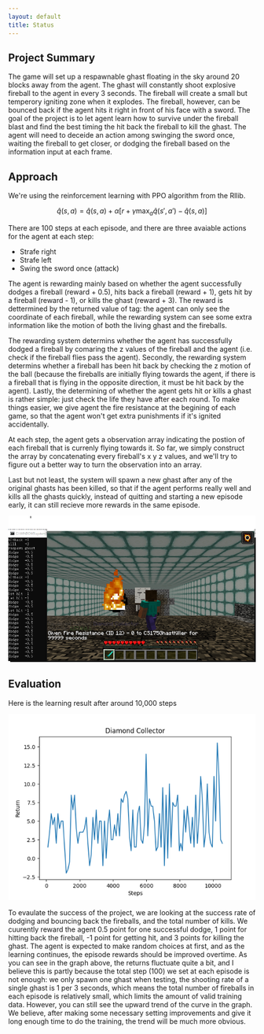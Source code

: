 ```yaml
---
layout: default
title: Status
---
```


## Project Summary
The game will set up a respawnable ghast floating in the sky around 20 blocks away from the agent. The ghast will constantly shoot explosive fireball to the agent in every 3 seconds. The fireball will create a small but temperory igniting zone when it explodes. The fireball, however, can be bounced back if the agent hits it right in front of his face with a sword. The goal of the project is to let agent learn how to survive under the fireball blast and find the best timing the hit back the fireball to kill the ghast.  The agent will need to deceide an action among swinging the sword once, waiting the fireball to get closer, or dodging the fireball based on the information input at each frame.

## Approach
We're using the reinforcement learning with PPO algorithm from the Rllib. 

$$ 
\hat q(s, a) = \hat q(s, a) + \alpha[r + \gamma\max_a\hat q(s', a')- \hat q(s, a)] 
$$

There are 100 steps at each episode, and there are three avaiable actions for the agent at each step:
* Strafe right
* Strafe left
* Swing the sword once (attack)

The agent is rewarding mainly based on whether the agent successfully dodges a fireball (reward + 0.5), hits back a fireball (reward + 1), gets hit by a fireball (reward - 1), or kills the ghast (reward + 3). The reward is dettermined by the returned value of <ObservationFromNearbyEntities> tag: the agent can only see the coordinate of each fireball, while the rewarding system can see some extra information like the motion of both the living ghast and the fireballs. 

The rewarding system determins whether the agent has successfully dodged a fireball by comaring the z values of the fireball and the agent (i.e. check if the fireball flies pass the agent). Secondly, the rewarding system determins whether a fireball has been hit back by checking the z motion of the ball (because the fireballs are initially flying towards the agent, if there is a fireball that is flying in the opposite direction, it must be hit back by the agent). Lastly, the determining of whether the agent gets hit or kills a ghast is rather simple: just check the life they have after each round. To make things easier, we give agent the fire resistance at the begining of each game, so that the agent won't get extra punishments if it's ignited accidentally.
  
At each step, the agent gets a observation array indicating the postion of each fireball that is currenly flying towards it. So far, we simply construct the array by concatenating every fireball's x y z values, and we'll try to figure out a better way to turn the observation into an array.

Last but not least, the system will spawn a new ghast after any of the original ghasts has been killed, so that if the agent performs really well and kills all the ghasts quickly, instead of quitting and starting a new episode early, it can still recieve more rewards in the same episode. 

<div style="text-align:center"><img src="https://github.com/nuayoas/Ghast_Killer/blob/main/Capture.PNG"/></div>

## Evaluation
Here is the learning result after around 10,000 steps

<div style="text-align:center"><img src="https://github.com/nuayoas/Ghast_Killer/blob/main/returns_status.png"/></div>

To evaulate the success of the project, we are looking at the success rate of dodging and bouncing back the fireballs, and the total number of kills. We cuurently reward the agent 0.5 point for one successful dodge, 1 point for hitting back the fireball, -1 point for getting hit, and 3 points for killing the ghast. The agent is expected to make random choices at first, and as the learning continues, the episode rewards should be improved overtime. As you can see in the graph above, the returns fluctuate quite a bit, and I believe this is partly because the total step (100) we set at each episode is not enough: we only spawn one ghast when testing, the shooting rate of a single ghast is 1 per 3 seconds, which means the total number of fireballs in each episode is relatively small, which limits the amount of valid training data. However, you can still see the upward trend of the curve in the graph. We believe, after making some necessary setting improvements and give it long enough time to do the training, the trend will be much more obvious.
